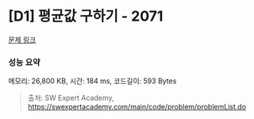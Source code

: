 # [D1] 평균값 구하기 - 2071 

[문제 링크](https://swexpertacademy.com/main/code/problem/problemDetail.do?contestProbId=AV5QRnJqA5cDFAUq) 

### 성능 요약

메모리: 26,800 KB, 시간: 184 ms, 코드길이: 593 Bytes



> 출처: SW Expert Academy, https://swexpertacademy.com/main/code/problem/problemList.do